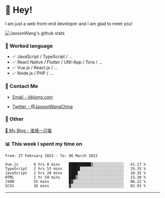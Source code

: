 # 👋 Hey!

I am just a web front-end developer and I am glad to meet you!

![JaxsonWang's github stats](https://github-readme-stats.vercel.app/api?username=JaxsonWang&&show_icons=true&&title_color=1abc9c&&icon_color=1abc9c)


### 📝 Worked language

- ✅ JavaScript / TypeScript / ...
- ✅ React Native / Flutter / UNI-App / Tora / ...
- ✅ Vue.js / React.js / ...
- ✅ Node.js / PHP / ...

### 📮 Contact Me

- [Email - i@iiong.com](mailto:i@iiong.com)

- [Twitter - @JaxsonWangChina](https://twitter.com/JaxsonWangChina)

### 🤪 Other

[📌 My Blog - 淮城一只猫](https://iiong.com)

### 📊 This week I spent my time on

<!--START_SECTION:waka-->

```text
From: 27 February 2023 - To: 06 March 2023

Vue.js       6 hrs 8 mins    ██████████▒░░░░░░░░░░░░░░   41.17 %
TypeScript   2 hrs 53 mins   █████░░░░░░░░░░░░░░░░░░░░   19.35 %
JavaScript   2 hrs 26 mins   ████░░░░░░░░░░░░░░░░░░░░░   16.35 %
HTML         1 hr 59 mins    ███▒░░░░░░░░░░░░░░░░░░░░░   13.38 %
JSON         55 mins         █▓░░░░░░░░░░░░░░░░░░░░░░░   06.22 %
SCSS         26 mins         ▓░░░░░░░░░░░░░░░░░░░░░░░░   02.93 %
```

<!--END_SECTION:waka-->

---
